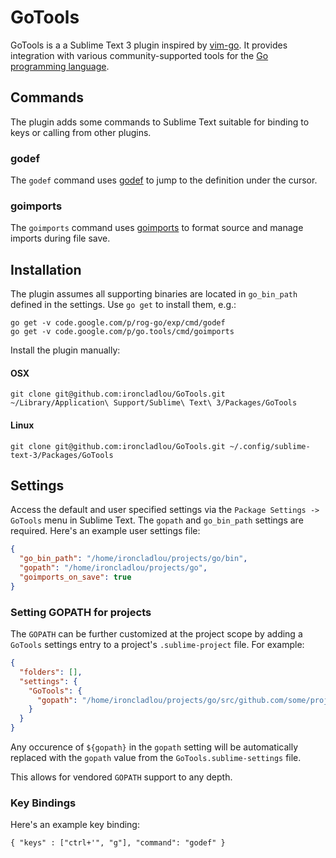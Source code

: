 # GoTools

GoTools is a a Sublime Text 3 plugin inspired by [vim-go](https://github.com/fatih/vim-go). It provides integration with various community-supported tools for the [Go programming language](http://www.golang.org).


## Commands

The plugin adds some commands to Sublime Text suitable for binding to keys or calling from other plugins.

### godef

The `godef` command uses [godef](http://godoc.org/code.google.com/p/rog-go/exp/cmd/godef) to jump to the definition under the cursor.

### goimports

The `goimports` command uses [goimports](http://godoc.org/code.google.com/p/go.tools/cmd/goimports) to format source and manage imports during file save.

## Installation

The plugin assumes all supporting binaries are located in `go_bin_path` defined in the settings. Use `go get` to install them, e.g.:

    go get -v code.google.com/p/rog-go/exp/cmd/godef
    go get -v code.google.com/p/go.tools/cmd/goimports

Install the plugin manually:

#### OSX
    git clone git@github.com:ironcladlou/GoTools.git ~/Library/Application\ Support/Sublime\ Text\ 3/Packages/GoTools

#### Linux

    git clone git@github.com:ironcladlou/GoTools.git ~/.config/sublime-text-3/Packages/GoTools

## Settings

Access the default and user specified settings via the `Package Settings -> GoTools` menu in Sublime Text. The `gopath` and `go_bin_path` settings are required. Here's an example user settings file:

```json
{
  "go_bin_path": "/home/ironcladlou/projects/go/bin",
  "gopath": "/home/ironcladlou/projects/go",
  "goimports_on_save": true
}
```

### Setting GOPATH for projects 

The `GOPATH` can be further customized at the project scope by adding a `GoTools` settings entry to a project's `.sublime-project` file. For example:

```json
{
  "folders": [],
  "settings": {
    "GoTools": {
      "gopath": "/home/ironcladlou/projects/go/src/github.com/some/project/vendor:${gopath}"
    }
  }
}
```

Any occurence of `${gopath}` in the `gopath` setting will be automatically replaced with the `gopath` value from the `GoTools.sublime-settings` file.

This allows for vendored `GOPATH` support to any depth.

### Key Bindings

Here's an example key binding:

    { "keys" : ["ctrl+'", "g"], "command": "godef" }
